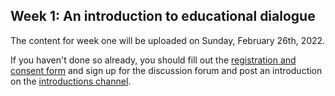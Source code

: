 ## Week 1: An introduction to educational dialogue

The content for week one will be uploaded on Sunday, February 26th, 2022.

If you haven't done so already, you should fill out the [registration and consent form](https://forms.gle/Lonit7zyfzMRomr98) and sign up for the discussion forum and post an introduction on the [introductions channel](https://www.edudialogue.org/forum/fundamentals-mooc/introductions-5/#post-322).

